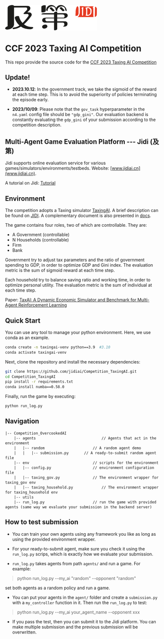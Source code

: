 <img src="imgs/Jidi%20logo.png" width='300px'> 

# CCF 2023 Taxing AI Competition 

This repo provide the source code for the [CCF 2023 Taxing AI Competition ](http://www.jidiai.cn/compete_detail?compete=42)


## Update!

- **2023.10.12**: In the government track, we take the sigmoid of the reward at each time step. This is to avoid the superiority of policies terminating the episode early.

- **2023/10/09**: Please note that the `gov_task` hyperparameter in the ``n4.yaml`` config file should be `"gdp_gini"`. Our evaluation backend is constantly evaluating the `gdp_gini` of your 
submission according to the competition description.


## Multi-Agent Game Evaluation Platform --- Jidi (及第)
Jidi supports online evaluation service for various games/simulators/environments/testbeds. Website: [www.jidiai.cn](www.jidiai.cn).

A tutorial on Jidi: [Tutorial](https://github.com/jidiai/ai_lib/blob/master/assets/Jidi%20tutorial.pdf)


## Environment
The competition adopts a Taxing simulator [TaxingAI](https://github.com/jidiai/TaxAI.git). A brief description can be found on [JIDI](http://www.jidiai.cn/env_detail?envid=99).
A complementary document is also presented in [docs](./docs/). 

The game contains four roles, two of which are controllable. They are:
- A Government  (controllable)
- N Households  (controllable)
- Firm
- Bank

Government try to adjust tax parameters and the ratio of government spending to GDP, in order to optimize GDP and Gini index. The evaluation metric is the sum of sigmoid reward at each time step.

Each household try to balance saving ratio and working time, in order to optimize personal utility. The evaluation metric is the sum of individual at each time step.

Paper: [TaxAI: A Dynamic Economic Simulator and Benchmark for Multi-Agent Reinforcement Learning](https://arxiv.org/abs/2309.16307)




## Quick Start

You can use any tool to manage your python environment. Here, we use conda as an example.

```bash
conda create -n taxingai-venv python==3.9  #3.10
conda activate taxingai-venv
```

Next, clone the repository and install the necessary dependencies:
```bash
git clone https://github.com/jidiai/Competition_TaxingAI.git
cd Competition_TaxingAI
pip install -r requirements.txt
conda install numba==0.58.0
```

Finally, run the game by executing:
```bash
python run_log.py
```

## Navigation

```
|-- Competition_OvercookedAI               
	|-- agents                              // Agents that act in the environment
	|	|-- random                      // A random agent demo
	|	|	|-- submission.py       // A ready-to-submit random agent file
	|-- env		                        // scripts for the environment
	|	|-- config.py                   // environment configuration file
	|	|-- taxing_gov.py               // The environment wrapper for taxing_gov env	
	|   |-- taxing_household.py             // The environment wrapper for taxing_household env	      
	|-- utils               
	|-- run_log.py		                // run the game with provided agents (same way we evaluate your submission in the backend server)
```



## How to test submission

- You can train your own agents using any framework you like as long as using the provided environment wrapper. 

- For your ready-to-submit agent, make sure you check it using the ``run_log.py`` scrips, which is exactly how we 
evaluate your submission.

- ``run_log.py`` takes agents from path `agents/` and run a game. For example:

>python run_log.py --my_ai "random" --opponent "random"

set both agents as a random policy and run a game.

- You can put your agents in the `agent/` folder and create a `submission.py` with a `my_controller` function 
in it. Then run the `run_log.py` to test:

>python run_log.py --my_ai your_agent_name --opponent xxx

- If you pass the test, then you can submit it to the Jidi platform. You can make multiple submission and the previous submission will
be overwritten.


